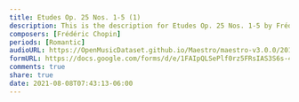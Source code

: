 ```yaml
---
title: Etudes Op. 25 Nos. 1-5 (1)
description: This is the description for Etudes Op. 25 Nos. 1-5 by Frédéric Chopin
composers: [Frédéric Chopin]
periods: [Romantic]
audioURL: https://OpenMusicDataset.github.io/Maestro/maestro-v3.0.0/2013/ORIG-MIDI_01_7_8_13_Group__MID--AUDIO_03_R2_2013_wav--1.midi
formURL: https://docs.google.com/forms/d/e/1FAIpQLSePlf0rz5FRsIAS3S6s-4fhq_uuCQAH9k2BXVD_cfldU90qyQ/viewform
comments: true
share: true
date: 2021-08-08T07:43:13-06:00
---
```

